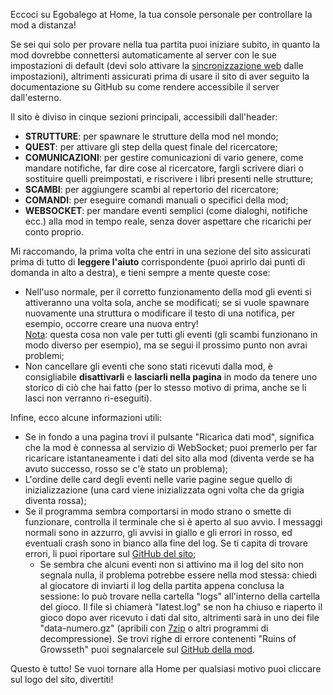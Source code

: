 Eccoci su Egobalego at Home, la tua console personale per controllare la mod a distanza!

Se sei qui solo per provare nella tua partita puoi iniziare subito, in quanto la mod dovrebbe connettersi automaticamente al server con le sue impostazioni di default (devi solo attivare la <u>sincronizzazione web</u> dalle impostazioni), altrimenti assicurati prima di usare il sito di aver seguito la documentazione su GitHub su come rendere accessibile il server dall'esterno.

Il sito è diviso in cinque sezioni principali, accessibili dall'header:

*   **STRUTTURE**: per spawnare le strutture della mod nel mondo;
*   **QUEST**: per attivare gli step della quest finale del ricercatore;
*   **COMUNICAZIONI**: per gestire comunicazioni di vario genere, come mandare notifiche, far dire cose al ricercatore, fargli scrivere diari o sostituire quelli preimpostati, e riscrivere i libri presenti nelle strutture;
*   **SCAMBI**: per aggiungere scambi al repertorio del ricercatore;
*   **COMANDI**: per eseguire comandi manuali o specifici della mod;
*   **WEBSOCKET**: per mandare eventi semplici (come dialoghi, notifiche ecc.) alla mod in tempo reale, senza dover aspettare che ricarichi per conto proprio.

Mi raccomando, la prima volta che entri in una sezione del sito assicurati prima di tutto di **leggere l'aiuto** corrispondente (puoi aprirlo dai punti di domanda in alto a destra), e tieni sempre a mente queste cose:

*   Nell'uso normale, per il corretto funzionamento della mod gli eventi si attiveranno una volta sola, anche se modificati; se si vuole spawnare nuovamente una struttura o modificare il testo di una notifica, per esempio, occorre creare una nuova entry!  
    <u>Nota</u>: questa cosa non vale per tutti gli eventi (gli scambi funzionano in modo diverso per esempio), ma se segui il prossimo punto non avrai problemi;
*   Non cancellare gli eventi che sono stati ricevuti dalla mod, è consigliabile **disattivarli** e **lasciarli nella pagina** in modo da tenere uno storico di ciò che hai fatto (per lo stesso motivo di prima, anche se li lasci non verranno ri-eseguiti).

Infine, ecco alcune informazioni utili:

*   Se in fondo a una pagina trovi il pulsante "Ricarica dati mod", significa che la mod è connessa al servizio di WebSocket; puoi premerlo per far ricaricare istantaneamente i dati del sito alla mod (diventa verde se ha avuto successo, rosso se c'è stato un problema);
*   L'ordine delle card degli eventi nelle varie pagine segue quello di inizializzazione (una card viene inizializzata ogni volta che da grigia diventa rossa);
*   Se il programma sembra comportarsi in modo strano o smette di funzionare, controlla il terminale che si è aperto al suo avvio. I messaggi normali sono in azzurro, gli avvisi in giallo e gli errori in rosso, ed eventuali crash sono in bianco alla fine del log. Se ti capita di trovare errori, li puoi riportare sul [GitHub del sito](https://github.com/costantin0/egobalego-at-home/issues);
    *   Se sembra che alcuni eventi non si attivino ma il log del sito non segnala nulla, il problema potrebbe essere nella mod stessa: chiedi al giocatore di inviarti il log della partita appena conclusa la sessione: lo può trovare nella cartella "logs" all'interno della cartella del gioco. Il file si chiamerà "latest.log" se non ha chiuso e riaperto il gioco dopo aver ricevuto i dati dal sito, altrimenti sarà in uno dei file "data-numero.gz" (apribili con [7zip](https://www.7-zip.org/) o altri programmi di decompressione). Se trovi righe di errore contenenti "Ruins of Growsseth" puoi segnalarcele sul [GitHub della mod](https://github.com/filloax/ruins-of-growsseth/issues).

Questo è tutto! Se vuoi tornare alla Home per qualsiasi motivo puoi cliccare sul logo del sito, divertiti!
